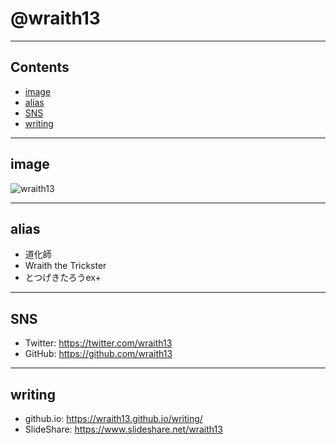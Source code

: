 <!--
class: center, middle
-->

# @wraith13

---

## Contents

- [image](#image)
- [alias](#alias)
- [SNS](#sns)
- [writing](#writing)

---

## image

![wraith13](https://github.com/wraith13.png)

---

## alias

- 道化師
- Wraith the Trickster
- とつげきたろうex+

---

## SNS

- Twitter: <https://twitter.com/wraith13>
- GitHub: <https://github.com/wraith13>

---

## writing

- github.io: <https://wraith13.github.io/writing/>
- SlideShare: <https://www.slideshare.net/wraith13>

<!--[TITLE] @wraith13 -->
<!--[FAVICON] https://github.com/wraith13.png -->
<!--[THEME] theme/chocolate.css -->
<!--[REMARK-CONFIG]
{
    "ratio": "16:9"
}
-->

